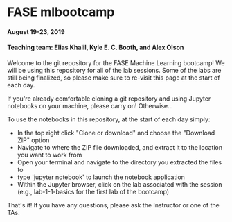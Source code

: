 # FASE mlbootcamp
#### August 19-23, 2019
#### Teaching team: Elias Khalil, Kyle E. C. Booth, and Alex Olson 

Welcome to the git repository for the FASE Machine Learning bootcamp! We will be using this repository for all of the lab sessions. Some of the labs are still being finalized, so please make sure to re-visit this page at the start of each day.

If you're already comfortable cloning a git repository and using Jupyter notebooks on your machine, please carry on! Otherwise...

To use the notebooks in this repository, at the start of each day simply:
* In the top right click "Clone or download" and choose the "Download ZIP" option
* Navigate to where the ZIP file downloaded, and extract it to the location you want to work from
* Open your terminal and navigate to the directory you extracted the files to
* type 'jupyter notebook' to launch the notebook application
* Within the Jupyter browser, click on the lab associated with the session (e.g., lab-1-1-basics for the first lab of the bootcamp)

That's it! If you have any questions, please ask the Instructor or one of the TAs.






